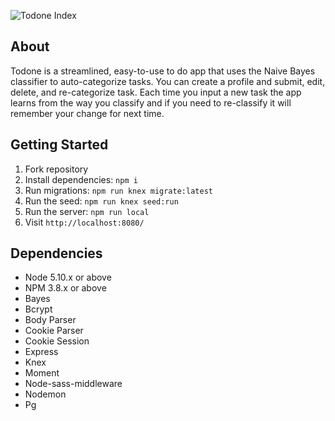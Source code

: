 ![Todone Index](https://github.com/typeoh/todone/blob/master/public/images/todone_index.png?raw=true)

## About

Todone is a streamlined, easy-to-use to do app that uses the Naive Bayes classifier to auto-categorize tasks. 
You can create a profile and submit, edit, delete, and re-categorize task. 
Each time you input a new task the app learns from the way you classify and if you need to re-classify it will remember your change for next time. 

## Getting Started

1. Fork repository 
2. Install dependencies: `npm i`
3. Run migrations: `npm run knex migrate:latest`
4. Run the seed: `npm run knex seed:run`
5. Run the server: `npm run local`
6. Visit `http://localhost:8080/`

## Dependencies 

- Node 5.10.x or above
- NPM 3.8.x or above
- Bayes 
- Bcrypt
- Body Parser
- Cookie Parser
- Cookie Session
- Express
- Knex
- Moment
- Node-sass-middleware
- Nodemon
- Pg
